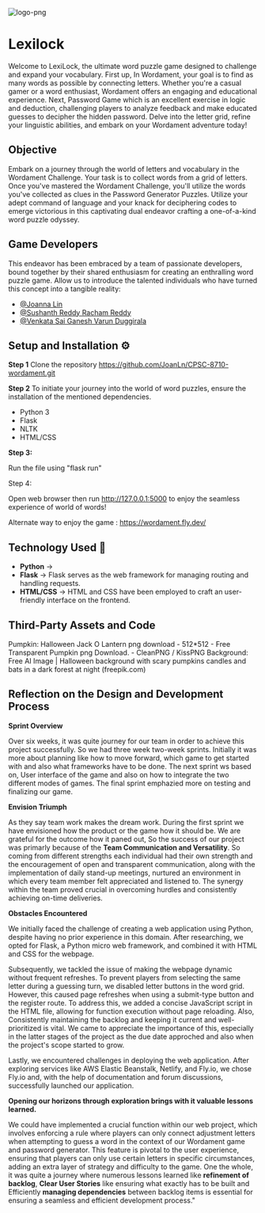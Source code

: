 

![logo-png](https://github.com/JoanLn/CPSC-8710-wordament/assets/65409705/752c1ee5-ec38-477a-b090-f38b76887c58)



# **Lexilock**

Welcome to LexiLock, the ultimate word puzzle game designed to challenge and expand your vocabulary. First up, In Wordament, your goal is to find as many words as possible by connecting letters. Whether you're a casual gamer or a word enthusiast, Wordament offers an engaging and educational experience. Next, Password Game which is an excellent exercise in logic and deduction, challenging players to analyze feedback and make educated guesses to decipher the hidden password.
Delve into the letter grid, refine your linguistic abilities, and embark on your Wordament adventure today!

## Objective

 Embark on a journey through the world of letters and vocabulary in the Wordament Challenge. Your task is to collect words from a grid of letters. Once you've mastered the Wordament Challenge, you'll utilize the words you've collected as clues in the Password Generator Puzzles. Utilize your adept command of language and your knack for deciphering codes to emerge victorious in this captivating dual endeavor crafting a one-of-a-kind word puzzle odyssey.
## Game Developers
This endeavor has been embraced by a team of passionate developers, bound together by their shared enthusiasm for creating an enthralling word puzzle game. Allow us to introduce the talented individuals who have turned this concept into a tangible reality:

- [@Joanna Lin](https://github.com/JoanLn)
- [@Sushanth Reddy Racham Reddy](https://github.com/sushanth-0)
- [@Venkata Sai Ganesh Varun Duggirala](https://github.com/DVSG09)



## Setup and Installation ⚙

**Step 1** 
Clone the repository
https://github.com/JoanLn/CPSC-8710-wordament.git

**Step 2**
To initiate your journey into the world of word puzzles, ensure the installation of the mentioned dependencies.

- Python 3
- Flask
- NLTK
- HTML/CSS

**Step 3:** 

 Run the file using "flask run"

 Step 4:

Open web browser then run http://127.0.0.1:5000 to enjoy the seamless experience of world of words!

Alternate way to enjoy the game : https://wordament.fly.dev/
## Technology Used 💾

- **Python** -> 
- **Flask** -> Flask serves as the web framework for managing routing and handling requests.
- **HTML/CSS** -> HTML and CSS have been employed to craft an user-friendly interface on the frontend.





## Third-Party Assets and Code
Pumpkin: Halloween Jack O Lantern png download - 512*512 - Free Transparent Pumpkin png Download. - CleanPNG / KissPNG 
Background: Free AI Image | Halloween background with scary pumpkins candles and bats in a dark forest at night (freepik.com)
## Reflection on the Design and Development Process

**Sprint Overview** 

Over six weeks, it was quite journey for our team in order to achieve this project successfully. So we had three week two-week sprints. Initially it was more about planning like how to move forward, which game to get started with and also what frameworks have to be done. The next sprint ws based on, User interface of the game and also on how to integrate the two different modes of games. The final sprint emphazied more on testing and finalizing our game. 

**Envision Triumph**   

As they say team work makes the dream work. During the first sprint we have envisioned how the product or the game how it should be. We are grateful for the outcome how it paned out, So the success of our project was primarly because of the **Team Communication and Versatility**. So coming from different strengths each individual had their own strength and the encouragement of open and transparent communication, along with the implementation of daily stand-up meetings, nurtured an environment in which every team member felt appreciated and listened to. The synergy within the team proved crucial in overcoming hurdles and consistently achieving on-time deliveries.

**Obstacles Encountered**

We initially faced the challenge of creating a web application using Python, despite having no prior experience in this domain. After researching, we opted for Flask, a Python micro web framework, and combined it with HTML and CSS for the webpage.

Subsequently, we tackled the issue of making the webpage dynamic without frequent refreshes. To prevent players from selecting the same letter during a guessing turn, we disabled letter buttons in the word grid. However, this caused page refreshes when using a submit-type button and the register route. To address this, we added a concise JavaScript script in the HTML file, allowing for function execution without page reloading. Also, Consistently maintaining the backlog and keeping it current and well-prioritized is vital. We came to appreciate the importance of this, especially in the latter stages of the project as the due date approched and also when the project's scope started to grow.

Lastly, we encountered challenges in deploying the web application. After exploring services like AWS Elastic Beanstalk, Netlify, and Fly.io, we chose Fly.io and, with the help of documentation and forum discussions, successfully launched our application.

**Opening our horizons through exploration brings with it valuable lessons learned.**   

We could have implemented a crucial function within our web project, which involves enforcing a rule where players can only connect adjustment letters when attempting to guess a word in the context of our Wordament game and password generator. This feature is pivotal to the user experience, ensuring that players can only use certain letters in specific circumstances, adding an extra layer of strategy and difficulty to the game.
  One the whole, it was quite a journey where numerous lessons learned like **refinement of backlog**, **Clear User Stories** like ensuring what exactly has to be built and Efficiently **managing dependencies** between backlog items is essential for ensuring a seamless and efficient development process."
